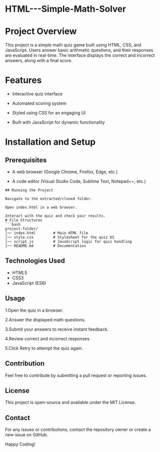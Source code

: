 # HTML---Simple-Math-Solver
# Project Overview

This project is a simple math quiz game built using HTML, CSS, and JavaScript. Users answer basic arithmetic questions, and their responses are evaluated in real-time. The interface displays the correct and incorrect answers, along with a final score.

# Features

* Interactive quiz interface

* Automated scoring system

* Styled using CSS for an engaging UI

* Built with JavaScript for dynamic functionality

# Installation and Setup

## Prerequisites

* A web browser (Google Chrome, Firefox, Edge, etc.)

* A code editor (Visual Studio Code, Sublime Text, Notepad++, etc.)
```
## Running the Project

Navigate to the extracted/cloned folder.

Open index.html in a web browser.

Interact with the quiz and check your results.
# File Structures
```bash
project-folder/
│── index.html        # Main HTML file
│── style.css         # Stylesheet for the quiz UI
│── script.js         # JavaScript logic for quiz handling
│── README.md         # Documentation
```
## Technologies Used
* HTML5
* CSS3
* JavaScript (ES6)

## Usage

1.Open the quiz in a browser.

2.Answer the displayed math questions.

3.Submit your answers to receive instant feedback.

4.Review correct and incorrect responses.

5.Click Retry to attempt the quiz again.

## Contribution
Feel free to contribute by submitting a pull request or reporting issues.

## License

This project is open-source and available under the MIT License.

## Contact

For any issues or contributions, contact the repository owner or create a new issue on GitHub.

Happy Coding!
